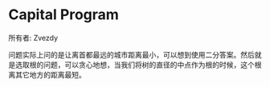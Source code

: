 # Capital Program

所有者: Zvezdy

问题实际上问的是让离首都最远的城市距离最小，可以想到使用二分答案。然后就是选取根的问题，可以贪心地想，当我们将树的直径的中点作为根的时候，这个根离其它地方的距离最短。